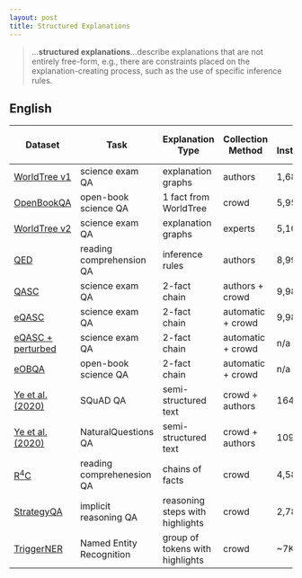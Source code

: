 ```yaml
---
layout: post
title: Structured Explanations
---
```


> ...**structured explanations**...describe explanations that are not entirely free-form, e.g., there are constraints placed on the explanation-creating process, such as the use of specific inference rules.

## English

| Dataset                                                    | Task                     | Explanation Type | Collection Method | # Instances | # Explanations per Instance | Total # Annotators |
|------------------------------------------------------------|--------------------------|-------------------------|-------------------|---------------------|-------------------------------------|----------------------------|
[WorldTree v1](https://www.aclweb.org/anthology/L18-1433/) | science exam QA | explanation graphs | authors | 1,680 | 1 | 4 | 
[OpenBookQA](https://www.aclweb.org/anthology/D18-1260/) | open-book science QA | 1 fact from WorldTree  | crowd | 5,957 | 1 | n/a |
[WorldTree v2](https://www.aclweb.org/anthology/2020.lrec-1.671/) | science exam QA | explanation graphs | experts |5,100 | 1 | n/a | 
[QED](https://arxiv.org/pdf/2009.06354.pdf) | reading comprehension QA | inference rules | authors | 8,991 | 1 | 3 |
[QASC](https://arxiv.org/pdf/1910.11473.pdf) | science exam QA | 2-fact chain | authors + crowd | 9,980 | 1 | 62 |
[eQASC](https://www.aclweb.org/anthology/2020.emnlp-main.10/) | science exam QA | 2-fact chain | automatic + crowd | 9,980 | ~10 | n/a | 
[eQASC + perturbed](https://www.aclweb.org/anthology/2020.emnlp-main.10/) | science exam QA | 2-fact chain | automatic + crowd | n/a | n/a | n/a | 
[eOBQA](https://www.aclweb.org/anthology/2020.emnlp-main.10/) | open-book science QA | 2-fact chain | automatic + crowd | n/a | n/a | n/a |
[Ye et al. (2020)](https://www.aclweb.org/anthology/2020.findings-emnlp.145/) | SQuAD QA | semi-structured text | crowd + authors | 164 | 1 | n/a | 
[Ye et al. (2020)](https://www.aclweb.org/anthology/2020.findings-emnlp.145/) | NaturalQuestions QA | semi-structured text | crowd + authors | 109 | 1 | n/a |
[R<sup>4</sup>C](https://www.aclweb.org/anthology/2020.acl-main.602/) | reading comprehenesion QA | chains of facts | crowd | 4,588 | 3 | 45 | 
[StrategyQA](https://arxiv.org/pdf/2101.02235.pdf) | implicit reasoning QA | reasoning steps with highlights | crowd | 2,780 | 3 | 54 |  
[TriggerNER](https://arxiv.org/abs/2004.07493) | Named Entity Recognition | group of tokens with highlights | crowd | ~7K | 2 | 3 |
